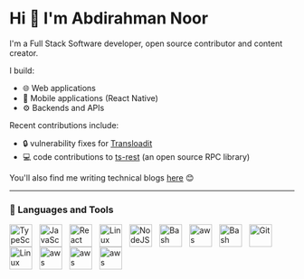 # Hi 👋 I'm Abdirahman Noor

I'm a Full Stack Software developer, open source contributor and content creator.

I build:
  - 🌐 Web applications
  - 📱 Mobile applications (React Native)
  - ⚙️ Backends and APIs

Recent contributions include:
 - 🔒 vulnerability fixes for [Transloadit](https://transloadit.com)
 - 💻 code contributions to [ts-rest](https://github.com/ts-rest/ts-rest) (an open source RPC library)

You'll also find me writing technical blogs [here](https://blog.abdirahman.page) 😊

---

### 🧰 Languages and Tools


<img align="left" alt="TypeScript" width="40px" style="padding-right:10px;" src="https://skillicons.dev/icons?i=typescript" />
<img align="left" alt="JavaScript" width="40px" style="padding-right:10px;" src="https://skillicons.dev/icons?i=javascript" />
<img align="left" alt="React" width="40px" style="padding-right:10px;" src="https://skillicons.dev/icons?i=react" />
<img align="left" alt="Linux" width="40px" style="padding-right:10px;" src="https://skillicons.dev/icons?i=tailwind" />
<img align="left" alt="NodeJS" width="40px" style="padding-right:10px;" src="https://skillicons.dev/icons?i=nodejs" />
<img align="left" alt="Bash" width="40px" style="padding-right:10px;" src="https://skillicons.dev/icons?i=postgres" />
<img align="left" alt="aws" width="40px" style="padding-right:10px;" src="https://skillicons.dev/icons?i=redis" />
<img align="left" alt="Bash" width="40px" style="padding-right:10px;" src="https://skillicons.dev/icons?i=docker" />
<img align="left" alt="Git" width="40px" style="padding-right:10px;" src="https://skillicons.dev/icons?i=git" />
<img align="left" alt="Linux" width="40px" style="padding-right:10px;" src="https://skillicons.dev/icons?i=linux" />
<img align="left" alt="aws" width="40px" style="padding-right:10px;" src="https://skillicons.dev/icons?i=aws" />
<img align="left" alt="aws" width="40px" style="padding-right:10px;" src="https://skillicons.dev/icons?i=gcp" />
<img align="left" alt="aws" width="40px" style="padding-right:10px;" src="https://skillicons.dev/icons?i=cloudflare" />


